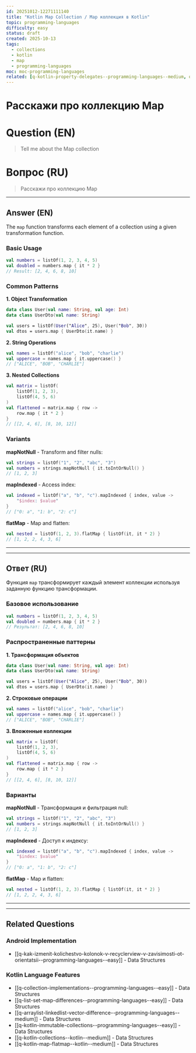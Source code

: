 ```yaml
---
id: 20251012-12271111140
title: "Kotlin Map Collection / Map коллекция в Kotlin"
topic: programming-languages
difficulty: easy
status: draft
created: 2025-10-13
tags:
  - collections
  - kotlin
  - map
  - programming-languages
moc: moc-programming-languages
related: [q-kotlin-property-delegates--programming-languages--medium, q-visibility-modifiers-kotlin--kotlin--medium, q-list-set-map-differences--programming-languages--easy]
---
```

# Расскажи про коллекцию Map

# Question (EN)
> Tell me about the Map collection

# Вопрос (RU)
> Расскажи про коллекцию Map

---

## Answer (EN)


The `map` function transforms each element of a collection using a given transformation function.

### Basic Usage
```kotlin
val numbers = listOf(1, 2, 3, 4, 5)
val doubled = numbers.map { it * 2 }
// Result: [2, 4, 6, 8, 10]
```

### Common Patterns

**1. Object Transformation**
```kotlin
data class User(val name: String, val age: Int)
data class UserDto(val name: String)

val users = listOf(User("Alice", 25), User("Bob", 30))
val dtos = users.map { UserDto(it.name) }
```

**2. String Operations**
```kotlin
val names = listOf("alice", "bob", "charlie")
val uppercase = names.map { it.uppercase() }
// ["ALICE", "BOB", "CHARLIE"]
```

**3. Nested Collections**
```kotlin
val matrix = listOf(
    listOf(1, 2, 3),
    listOf(4, 5, 6)
)
val flattened = matrix.map { row ->
    row.map { it * 2 }
}
// [[2, 4, 6], [8, 10, 12]]
```

### Variants

**mapNotNull** - Transform and filter nulls:
```kotlin
val strings = listOf("1", "2", "abc", "3")
val numbers = strings.mapNotNull { it.toIntOrNull() }
// [1, 2, 3]
```

**mapIndexed** - Access index:
```kotlin
val indexed = listOf("a", "b", "c").mapIndexed { index, value ->
    "$index: $value"
}
// ["0: a", "1: b", "2: c"]
```

**flatMap** - Map and flatten:
```kotlin
val nested = listOf(1, 2, 3).flatMap { listOf(it, it * 2) }
// [1, 2, 2, 4, 3, 6]
```

---
---

## Ответ (RU)


Функция `map` трансформирует каждый элемент коллекции используя заданную функцию трансформации.

### Базовое использование
```kotlin
val numbers = listOf(1, 2, 3, 4, 5)
val doubled = numbers.map { it * 2 }
// Результат: [2, 4, 6, 8, 10]
```

### Распространенные паттерны

**1. Трансформация объектов**
```kotlin
data class User(val name: String, val age: Int)
data class UserDto(val name: String)

val users = listOf(User("Alice", 25), User("Bob", 30))
val dtos = users.map { UserDto(it.name) }
```

**2. Строковые операции**
```kotlin
val names = listOf("alice", "bob", "charlie")
val uppercase = names.map { it.uppercase() }
// ["ALICE", "BOB", "CHARLIE"]
```

**3. Вложенные коллекции**
```kotlin
val matrix = listOf(
    listOf(1, 2, 3),
    listOf(4, 5, 6)
)
val flattened = matrix.map { row ->
    row.map { it * 2 }
}
// [[2, 4, 6], [8, 10, 12]]
```

### Варианты

**mapNotNull** - Трансформация и фильтрация null:
```kotlin
val strings = listOf("1", "2", "abc", "3")
val numbers = strings.mapNotNull { it.toIntOrNull() }
// [1, 2, 3]
```

**mapIndexed** - Доступ к индексу:
```kotlin
val indexed = listOf("a", "b", "c").mapIndexed { index, value ->
    "$index: $value"
}
// ["0: a", "1: b", "2: c"]
```

**flatMap** - Map и flatten:
```kotlin
val nested = listOf(1, 2, 3).flatMap { listOf(it, it * 2) }
// [1, 2, 2, 4, 3, 6]
```

---
---

## Related Questions

### Android Implementation
- [[q-kak-izmenit-kolichestvo-kolonok-v-recyclerview-v-zavisimosti-ot-orientatsii--programming-languages--easy]] - Data Structures

### Kotlin Language Features
- [[q-collection-implementations--programming-languages--easy]] - Data Structures
- [[q-list-set-map-differences--programming-languages--easy]] - Data Structures
- [[q-arraylist-linkedlist-vector-difference--programming-languages--medium]] - Data Structures
- [[q-kotlin-immutable-collections--programming-languages--easy]] - Data Structures
- [[q-kotlin-collections--kotlin--medium]] - Data Structures
- [[q-kotlin-map-flatmap--kotlin--medium]] - Data Structures
